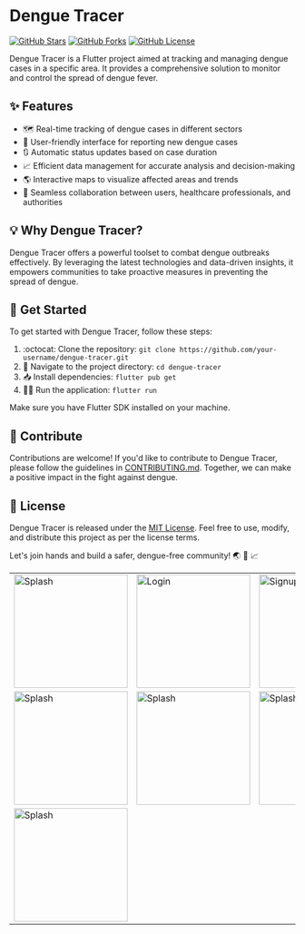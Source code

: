 # Dengue Tracer

[![GitHub Stars](https://img.shields.io/github/stars/your-username/dengue-tracer.svg?style=flat-square&logo=github&colorB=green&label=stars)](https://github.com/your-username/dengue-tracer/stargazers)
[![GitHub Forks](https://img.shields.io/github/forks/your-username/dengue-tracer.svg?style=flat-square&logo=github&colorB=blue&label=forks)](https://github.com/your-username/dengue-tracer/network)
[![GitHub License](https://img.shields.io/github/license/your-username/dengue-tracer.svg?style=flat-square&logo=github&colorB=gray&label=license)](https://github.com/your-username/dengue-tracer/blob/main/LICENSE)

Dengue Tracer is a Flutter project aimed at tracking and managing dengue cases in a specific area. It provides a comprehensive solution to monitor and control the spread of dengue fever.

## :sparkles: Features

- :world_map: Real-time tracking of dengue cases in different sectors
- :loudspeaker: User-friendly interface for reporting new dengue cases
- :arrows_clockwise: Automatic status updates based on case duration
- :chart_with_upwards_trend: Efficient data management for accurate analysis and decision-making
- :earth_americas: Interactive maps to visualize affected areas and trends
- :busts_in_silhouette: Seamless collaboration between users, healthcare professionals, and authorities

## :bulb: Why Dengue Tracer?

Dengue Tracer offers a powerful toolset to combat dengue outbreaks effectively. By leveraging the latest technologies and data-driven insights, it empowers communities to take proactive measures in preventing the spread of dengue.

## :rocket: Get Started

To get started with Dengue Tracer, follow these steps:

1. :octocat: Clone the repository: `git clone https://github.com/your-username/dengue-tracer.git`
2. :file_folder: Navigate to the project directory: `cd dengue-tracer`
3. :inbox_tray: Install dependencies: `flutter pub get`
4. :running_man: Run the application: `flutter run`

Make sure you have Flutter SDK installed on your machine.

## :handshake: Contribute

Contributions are welcome! If you'd like to contribute to Dengue Tracer, please follow the guidelines in [CONTRIBUTING.md](CONTRIBUTING.md). Together, we can make a positive impact in the fight against dengue.

## :page_with_curl: License

Dengue Tracer is released under the [MIT License](LICENSE). Feel free to use, modify, and distribute this project as per the license terms.

Let's join hands and build a safer, dengue-free community! :earth_asia: :mosquito: :chart_with_upwards_trend:
<table>
<tr>
<td><img width="200" alt="Splash" src="https://user-images.githubusercontent.com/59218650/222498107-42ca3c8e-4081-4966-844e-f0cf7328f906.jpeg"></td>
<td><img width="200" alt="Login" src="https://user-images.githubusercontent.com/59218650/222498196-cc02d1de-7184-4e0b-b6f8-151da2335a18.jpeg"></td>
<td><img width="200" alt="Signup" src="https://user-images.githubusercontent.com/59218650/222498266-723a22fe-bee7-4dca-a52e-abdd40eac677.jpeg"></td>
 <td><img width="200" alt="Splash" src="https://user-images.githubusercontent.com/59218650/222498478-e39e2284-9713-40fc-9581-e664758ca262.jpeg"></td>
<td><img width="200" alt="Splash" src="https://user-images.githubusercontent.com/59218650/222498506-6ca39d00-cf17-473e-8dbf-1607fed56718.jpeg"></td>
</tr>
<tr>

<td><img width="200" alt="Splash" src="https://user-images.githubusercontent.com/59218650/222498532-4c49861b-69a6-4fdb-ac7a-c2c6bc07cb74.jpeg"></td>
 <td><img width="200" alt="Splash" src="https://user-images.githubusercontent.com/59218650/222498748-5d5879d8-f50b-4ad6-83f2-07386142d71c.jpeg"></td>
 <td><img width="200" alt="Splash" src="https://user-images.githubusercontent.com/59218650/222498799-9174603e-d9b7-4a67-ab96-387f446ac2ec.jpeg"></td>
  <td><img width="200" alt="Splash" src="https://user-images.githubusercontent.com/59218650/222499038-979c32b7-6aee-4520-9639-2b1150dce1f7.jpeg"></td>
 <td><img width="200" alt="Splash" src="https://user-images.githubusercontent.com/59218650/222499145-68b7f771-a4e9-4a26-9a1a-a6221ffdd3e7.jpeg"></td>
</tr>
<tr>
 
 <td><img width="200" alt="Splash" src="https://user-images.githubusercontent.com/59218650/222499180-28514b6b-425c-4789-b150-f09ccaf69ae8.jpeg"></td>
</tr>

  </table>
